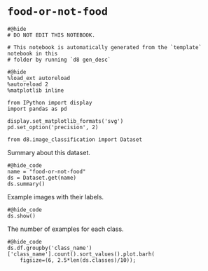 # `food-or-not-food`

```{.python .input}
#@hide
# DO NOT EDIT THIS NOTEBOOK.

# This notebook is automatically generated from the `template` notebook in this
# folder by running `d8 gen_desc`
```


```{.python .input}
#@hide
%load_ext autoreload
%autoreload 2
%matplotlib inline

from IPython import display
import pandas as pd

display.set_matplotlib_formats('svg')
pd.set_option('precision', 2)

from d8.image_classification import Dataset
```

Summary about this dataset.

```{.python .input}
#@hide_code
name = "food-or-not-food"
ds = Dataset.get(name)
ds.summary()
```

Example images with their labels.

```{.python .input}
#@hide_code
ds.show()
```

The number of examples for each class.

```{.python .input}
#@hide_code
ds.df.groupby('class_name')['class_name'].count().sort_values().plot.barh(
    figsize=(6, 2.5*len(ds.classes)/10));
```
